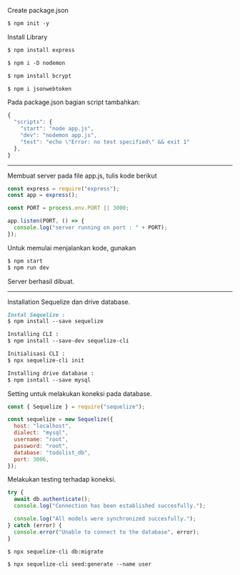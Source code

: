 Create package.json

```markdown
$ npm init -y
```

Install Library

```markdown
$ npm install express
```
```markdown
$ npm i -D nodemon
```
```markdown
$ npm install bcrypt
```
```markdown
$ npm i jsonwebtoken
```

Pada package.json bagian script tambahkan:

```javascript
{
  "scripts": {
    "start": "node app.js",
    "dev": "nodemon app.js",
    "test": "echo \"Error: no test specified\" && exit 1"
  },
}
```

---

Membuat server pada file app.js, tulis kode berikut

```javascript
const express = require("express");
const app = express();

const PORT = process.env.PORT || 3000;

app.listen(PORT, () => {
  console.log("server running on port : " + PORT);
});
```

Untuk memulai menjalankan kode, gunakan

```markdown
$ npm start
$ npm run dev
```

Server berhasil dibuat.

---

Installation Sequelize dan drive database.

```markdown
Instal Sequelize :
$ npm install --save sequelize

Installing CLI :
$ npm install --save-dev sequelize-cli

Initialisasi CLI :
$ npx sequelize-cli init

Installing drive database :
$ npm isntall --save mysql
```

Setting untuk melakukan koneksi pada database.

```javascript
const { Sequelize } = require("sequelize");

const sequelize = new Sequelize({
  host: "localhost",
  dialect: "mysql",
  username: "root",
  password: "root",
  database: "todolist_db",
  port: 3006,
});
```

Melakukan testing terhadap koneksi.

```javascript
try {
  await db.authenticate();
  console.log("Connection has been established succesfully.");

  console.log("All models were synchronized succesfully.");
} catch (error) {
  console.error("Unable to connect to the database", error);
}
```

`$ npx sequelize-cli db:migrate`

`$ npx sequelize-cli seed:generate --name user`